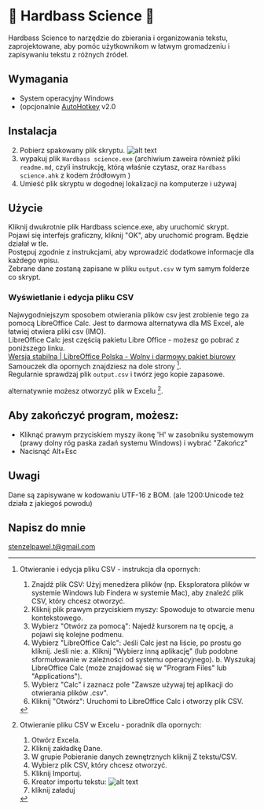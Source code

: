 # 🤖 Hardbass Science 🤙 
Hardbass Science to narzędzie do zbierania i organizowania tekstu, zaprojektowane, aby pomóc użytkownikom w łatwym gromadzeniu i zapisywaniu tekstu z różnych źródeł.

## Wymagania
* System operacyjny Windows
* (opcjonalnie [AutoHotkey](https://www.autohotkey.com/) v2.0

## Instalacja
<!--1. Zainstaluj AutoHotkey v2.0 z oficjalnej strony [AutoHotkey](https://www.autohotkey.com/).-->
2. Pobierz spakowany plik skryptu.
![alt text](image.png)
3. wypakuj plik `Hardbass science.exe` (archiwium zaweira również pliki `readme.md`, czyli instrukcję, którą właśnie czytasz, oraz `Hardbass science.ahk` z kodem źródłowym )
3. Umieść plik skryptu w dogodnej lokalizacji na komputerze i używaj
  
## Użycie
Kliknij dwukrotnie plik Hardbass science.exe, aby uruchomić skrypt.<br>
Pojawi się interfejs graficzny, kliknij "OK", aby uruchomić program. Będzie działał w tle.<br>
Postępuj zgodnie z instrukcjami, aby wprowadzić dodatkowe informacje dla każdego wpisu.<br>
Zebrane dane zostaną zapisane w pliku `output.csv` w tym samym folderze co skrypt. 

### Wyświetlanie i edycja pliku CSV<br>
Najwygodniejszym sposobem otwierania plików csv jest zrobienie tego za pomocą LibreOffice Calc. Jest to darmowa alternatywa dla MS Excel, ale łatwiej otwiera pliki csv (IMO).<br>
LibreOffice Calc jest częścią pakietu Libre Office - możesz go pobrać z poniższego linku. <br>
[Wersja stabilna | LibreOffice Polska - Wolny i darmowy pakiet biurowy](https://pl.libreoffice.org/pobieranie/stabilna/)<br>
Samouczek dla opornych znajdziesz na dole strony [^1].<br>
Regularnie sprawdzaj plik `output.csv` i twórz jego kopie zapasowe. <br>

alternatywnie możesz otworzyć plik w Excelu [^2].

## Aby zakończyć program, możesz:
* Kliknąć prawym przyciskiem myszy ikonę 'H' w zasobniku systemowym (prawy dolny róg paska zadań systemu Windows) i wybrać "Zakończ"
* Nacisnąć Alt+Esc

## Uwagi
Dane są zapisywane w kodowaniu UTF-16 z BOM. (ale 1200:Unicode też działa z jakiegoś powodu)<br>

## Napisz do mnie
stenzelpawel.t@gmail.com


[^1]: Otwieranie i edycja pliku CSV - instrukcja dla opornych:
    1. Znajdź plik CSV: Użyj menedżera plików (np. Eksploratora plików w systemie Windows lub Findera w systemie Mac), aby znaleźć plik CSV, który chcesz otworzyć.
    2. Kliknij plik prawym przyciskiem myszy: Spowoduje to otwarcie menu kontekstowego.
    3. Wybierz "Otwórz za pomocą": Najedź kursorem na tę opcję, a pojawi się kolejne podmenu.
    4. Wybierz "LibreOffice Calc": Jeśli Calc jest na liście, po prostu go kliknij. Jeśli nie:
       a. Kliknij "Wybierz inną aplikację" (lub podobne sformułowanie w zależności od systemu operacyjnego).
       b. Wyszukaj LibreOffice Calc (może znajdować się w "Program Files" lub "Applications").
    5. Wybierz "Calc" i zaznacz pole "Zawsze używaj tej aplikacji do otwierania plików .csv".
    6. Kliknij "Otwórz": Uruchomi to LibreOffice Calc i otworzy plik CSV.

[^2]: Otwieranie pliku CSV w Excelu - poradnik dla opornych:
    1. Otwórz Excela.
    2. Kliknij zakładkę Dane.
    3. W grupie Pobieranie danych zewnętrznych kliknij Z tekstu/CSV.
    4. Wybierz plik CSV, który chcesz otworzyć.
    5. Kliknij Importuj.
    6. Kreator importu tekstu:
    ![alt text](image-2.png)
    7. kliknij załaduj
